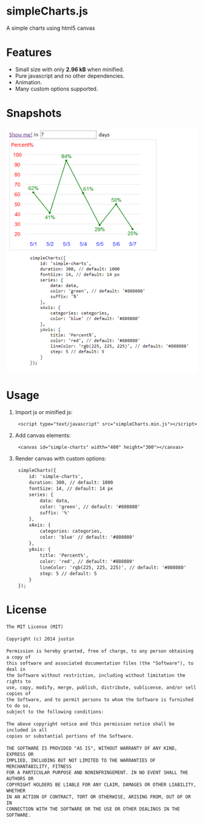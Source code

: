 simpleCharts.js
===============

A simple charts using html5 canvas

Features
========

+ Small size with only **2.96 kB** when minified.
+ Pure javascript and no other dependencies.
+ Animation.
+ Many custom options supported.

Snapshots
=========

[snapshot]: https://github.com/zzhouj/simpleCharts.js/raw/master/snapshot.png "snapshot"

![snapshot][snapshot]

Usage
=====

1. Import js or minified js:

        <script type="text/javascript" src="simpleCharts.min.js"></script>

2. Add canvas elements:

        <canvas id="simple-charts" width="400" height="300"></canvas>

3. Render canvas with custom options:

        simpleCharts({
            id: 'simple-charts',
            duration: 300, // default: 1000
            fontSize: 14, // default: 14 px
            series: {
                data: data,
                color: 'green', // default: '#808080'
                suffix: '%'
            },
            xAxis: {
                categories: categories,
                color: 'blue' // default: '#808080'
            },
            yAxis: {
                title: 'Percent%',
                color: 'red', // default: '#808080'
                lineColor: 'rgb(225, 225, 225)', // default: '#808080'
                step: 5 // default: 5
            }
        });

License
=======

	The MIT License (MIT)
	
	Copyright (c) 2014 justin
	
	Permission is hereby granted, free of charge, to any person obtaining a copy of
	this software and associated documentation files (the "Software"), to deal in
	the Software without restriction, including without limitation the rights to
	use, copy, modify, merge, publish, distribute, sublicense, and/or sell copies of
	the Software, and to permit persons to whom the Software is furnished to do so,
	subject to the following conditions:
	
	The above copyright notice and this permission notice shall be included in all
	copies or substantial portions of the Software.
	
	THE SOFTWARE IS PROVIDED "AS IS", WITHOUT WARRANTY OF ANY KIND, EXPRESS OR
	IMPLIED, INCLUDING BUT NOT LIMITED TO THE WARRANTIES OF MERCHANTABILITY, FITNESS
	FOR A PARTICULAR PURPOSE AND NONINFRINGEMENT. IN NO EVENT SHALL THE AUTHORS OR
	COPYRIGHT HOLDERS BE LIABLE FOR ANY CLAIM, DAMAGES OR OTHER LIABILITY, WHETHER
	IN AN ACTION OF CONTRACT, TORT OR OTHERWISE, ARISING FROM, OUT OF OR IN
	CONNECTION WITH THE SOFTWARE OR THE USE OR OTHER DEALINGS IN THE SOFTWARE.
